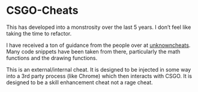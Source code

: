 # CSGO-Cheats
This has developed into a monstrosity over the last 5 years. I don’t feel like taking the time to refactor.

I have received a ton of guidance from the people over at [unknowncheats](http://www.unknowncheats.me/forum/index.php). Many code snippets have been taken from there, particularly the math functions and the drawing functions.

This is an external/internal cheat. It is designed to be injected in some way into a 3rd party process (like Chrome) which then interacts with CSGO. It is designed to be a skill enhancement cheat not a rage cheat.
